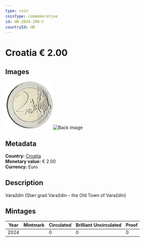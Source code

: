 ```yaml
---
type: coin
coinType: commemorative
id: HR-2024-200-C
countryId: HR
---
```


# Croatia € 2.00

## Images

<img src="../../Images/common-2007-200.png" height="150" alt="Front image"><img src="Images/HR-2024-200.png" height="150" alt="Back image">

## Metadata

**Country:** [Croatia](../../Countries/Croatia/index.md)\
**Monetary value:** € 2.00\
**Currency:** Euro

## Description
Varaždin (Stari grad Varaždin – the Old Town of Varaždin)

## Mintages

| Year | Mintmark | Circulated | Brilliant Uncirculated | Proof |
| ---- | -------- | ---------- | ---------------------- | ----- |
| 2024 | | 0 | 0 | 0 |

